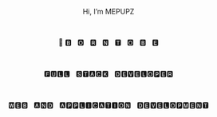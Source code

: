 <p align="center">Hi, I’m MEPUPZ</p></br/>
<p align="center">👀 🅱 &nbsp;&nbsp;🅾 &nbsp;&nbsp;🆁 &nbsp;&nbsp;🅽 &nbsp;&nbsp;🆃 &nbsp;&nbsp;🅾 &nbsp;&nbsp;🅱 &nbsp;&nbsp;🅴</p></br/>
<p align="center">🅵🆄🅻🅻 &nbsp; 🆂🆃🅰🅲🅺 &nbsp; 🅳🅴🆅🅴🅻🅾🅿🅴🆁</p></br/>
<p align="center">🆆🅴🅱 &nbsp; 🅰🅽🅳 &nbsp; 🅰🅿🅿🅻🅸🅲🅰🆃🅸🅾🅽 &nbsp; 🅳🅴🆅🅴🅻🅾🅿🅼🅴🅽🆃</p></br/>
<!-- <p align="center">I’m looking to collaborate on 🆆 &nbsp; 🅾 &nbsp; 🅽 &nbsp; 🅶 &nbsp; 🅽 &nbsp; 🅰 &nbsp; 🅸</p></br/> -->

<!---
Pupppppxz/Pupppppxz is a ✨ special ✨ repository because its `README.md` (this file) appears on your GitHub profile.
You can click the Preview link to take a look at your changes.
--->
